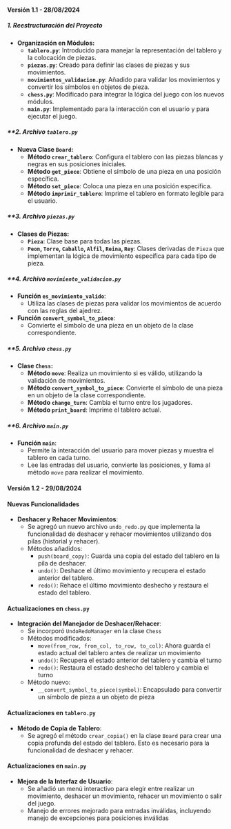 #### **Versión 1.1 - 28/08/2024**

##### **1. Reestructuración del Proyecto**

- **Organización en Módulos:**
  - **`tablero.py`**: Introducido para manejar la representación del tablero y la colocación de piezas.
  - **`piezas.py`**: Creado para definir las clases de piezas y sus movimientos.
  - **`movimientos_validacion.py`**: Añadido para validar los movimientos y convertir los símbolos en objetos de pieza.
  - **`chess.py`**: Modificado para integrar la lógica del juego con los nuevos módulos.
  - **`main.py`**: Implementado para la interacción con el usuario y para ejecutar el juego.

##### **2. **Archivo `tablero.py`**

- **Nueva Clase `Board`:**
  - **Método `crear_tablero`**: Configura el tablero con las piezas blancas y negras en sus posiciones iniciales.
  - **Método `get_piece`**: Obtiene el símbolo de una pieza en una posición específica.
  - **Método `set_piece`**: Coloca una pieza en una posición específica.
  - **Método `imprimir_tablero`**: Imprime el tablero en formato legible para el usuario.

##### **3. **Archivo `piezas.py`**

- **Clases de Piezas:**
  - **`Pieza`**: Clase base para todas las piezas.
  - **`Peon`, `Torre`, `Caballo`, `Alfil`, `Reina`, `Rey`**: Clases derivadas de `Pieza` que implementan la lógica de movimiento específica para cada tipo de pieza.

##### **4. **Archivo `movimiento_validacion.py`**

- **Función `es_movimiento_valido`**:
  - Utiliza las clases de piezas para validar los movimientos de acuerdo con las reglas del ajedrez.
- **Función `convert_symbol_to_piece`**:
  - Convierte el símbolo de una pieza en un objeto de la clase correspondiente.

##### **5. **Archivo `chess.py`**

- **Clase `Chess`:**
  - **Método `move`**: Realiza un movimiento si es válido, utilizando la validación de movimientos.
  - **Método `convert_symbol_to_piece`**: Convierte el símbolo de una pieza en un objeto de la clase correspondiente.
  - **Método `change_turn`**: Cambia el turno entre los jugadores.
  - **Método `print_board`**: Imprime el tablero actual.

##### **6. **Archivo `main.py`**

- **Función `main`**:
  - Permite la interacción del usuario para mover piezas y muestra el tablero en cada turno.
  - Lee las entradas del usuario, convierte las posiciones, y llama al método `move` para realizar el movimiento.

#### **Versión 1.2 - 29/08/2024**


#### Nuevas Funcionalidades

- **Deshacer y Rehacer Movimientos**:
  - Se agregó un nuevo archivo `undo_redo.py` que implementa la funcionalidad de deshacer y rehacer movimientos utilizando dos pilas (historial y rehacer).
  - Métodos añadidos:
    - `push(board_copy)`: Guarda una copia del estado del tablero en la pila de deshacer.
    - `undo()`: Deshace el último movimiento y recupera el estado anterior del tablero.
    - `redo()`: Rehace el último movimiento deshecho y restaura el estado del tablero.

#### Actualizaciones en `chess.py`

- **Integración del Manejador de Deshacer/Rehacer**:
  - Se incorporó `UndoRedoManager` en la clase `Chess`
  - Métodos modificados:
    - `move(from_row, from_col, to_row, to_col)`: Ahora guarda el estado actual del tablero antes de realizar un movimiento
    - `undo()`: Recupera el estado anterior del tablero y cambia el turno
    - `redo()`: Restaura el estado deshecho del tablero y cambia el turno
  - Método nuevo:
    - `__convert_symbol_to_piece(symbol)`: Encapsulado para convertir un símbolo de pieza a un objeto de pieza

#### Actualizaciones en `tablero.py`

- **Método de Copia de Tablero**:
  - Se agregó el método `crear_copia()` en la clase `Board` para crear una copia profunda del estado del tablero. Esto es necesario para la funcionalidad de deshacer y rehacer.

#### Actualizaciones en `main.py`

- **Mejora de la Interfaz de Usuario**:
  - Se añadió un menú interactivo para elegir entre realizar un movimiento, deshacer un movimiento, rehacer un movimiento o salir del juego.
  - Manejo de errores mejorado para entradas inválidas, incluyendo manejo de excepciones para posiciones inválidas




